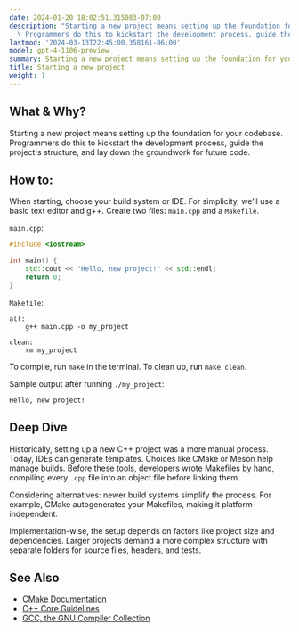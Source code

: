 ```yaml
---
date: 2024-01-20 18:02:51.315083-07:00
description: "Starting a new project means setting up the foundation for your codebase.\
  \ Programmers do this to kickstart the development process, guide the project's\u2026"
lastmod: '2024-03-13T22:45:00.358161-06:00'
model: gpt-4-1106-preview
summary: Starting a new project means setting up the foundation for your codebase.
title: Starting a new project
weight: 1
---
```


## What & Why?
Starting a new project means setting up the foundation for your codebase. Programmers do this to kickstart the development process, guide the project's structure, and lay down the groundwork for future code.

## How to:
When starting, choose your build system or IDE. For simplicity, we’ll use a basic text editor and g++. Create two files: `main.cpp` and a `Makefile`.

`main.cpp`:
```C++
#include <iostream>

int main() {
    std::cout << "Hello, new project!" << std::endl;
    return 0;
}
```

`Makefile`:
```make
all:
    g++ main.cpp -o my_project

clean:
    rm my_project
```

To compile, run `make` in the terminal. To clean up, run `make clean`. 

Sample output after running `./my_project`:
```
Hello, new project!
```

## Deep Dive
Historically, setting up a new C++ project was a more manual process. Today, IDEs can generate templates. Choices like CMake or Meson help manage builds. Before these tools, developers wrote Makefiles by hand, compiling every `.cpp` file into an object file before linking them.

Considering alternatives: newer build systems simplify the process. For example, CMake autogenerates your Makefiles, making it platform-independent.

Implementation-wise, the setup depends on factors like project size and dependencies. Larger projects demand a more complex structure with separate folders for source files, headers, and tests.

## See Also
- [CMake Documentation](https://cmake.org/documentation/)
- [C++ Core Guidelines](https://isocpp.github.io/CppCoreGuidelines/CppCoreGuidelines)
- [GCC, the GNU Compiler Collection](https://gcc.gnu.org/)
